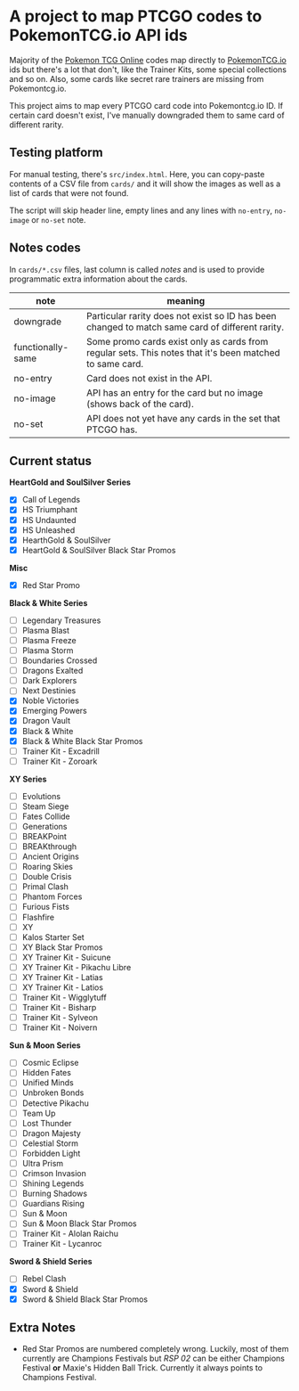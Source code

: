 # A project to map PTCGO codes to PokemonTCG.io API ids

Majority of the [Pokemon TCG Online](https://www.pokemon.com/us/pokemon-tcg/play-online/download/) codes map directly to [PokemonTCG.io](http://pokemontcg.io/) ids but there's a lot that don't, like the Trainer Kits, some special collections and so on. Also, some cards like secret rare trainers are missing from Pokemontcg.io.

This project aims to map every PTCGO card code into Pokemontcg.io ID. If certain card doesn't exist, I've manually downgraded them to same card of different rarity.

## Testing platform

For manual testing, there's `src/index.html`. Here, you can copy-paste contents of a CSV file from `cards/` and it will show the images as well as a list of cards that were not found.

The script will skip header line, empty lines and any lines with `no-entry`, `no-image` or `no-set` note.

## Notes codes

In `cards/*.csv` files, last column is called _notes_ and is used to provide programmatic extra information about the cards.

| note              | meaning                                                                                                 |
| ----------------- | ------------------------------------------------------------------------------------------------------- |
| downgrade         | Particular rarity does not exist so ID has been changed to match same card of different rarity.         |
| functionally-same | Some promo cards exist only as cards from regular sets. This notes that it's been matched to same card. |
| no-entry          | Card does not exist in the API.                                                                         |
| no-image          | API has an entry for the card but no image (shows back of the card).                                    |
| no-set            | API does not yet have any cards in the set that PTCGO has.                                              |

## Current status

**HeartGold and SoulSilver Series**

- [x] Call of Legends
- [x] HS Triumphant
- [x] HS Undaunted
- [x] HS Unleashed
- [x] HearthGold & SoulSilver
- [x] HeartGold & SoulSilver Black Star Promos

**Misc**

- [x] Red Star Promo

**Black & White Series**

- [ ] Legendary Treasures
- [ ] Plasma Blast
- [ ] Plasma Freeze
- [ ] Plasma Storm
- [ ] Boundaries Crossed
- [ ] Dragons Exalted
- [ ] Dark Explorers
- [ ] Next Destinies
- [x] Noble Victories
- [x] Emerging Powers
- [x] Dragon Vault
- [x] Black & White
- [x] Black & White Black Star Promos
- [ ] Trainer Kit - Excadrill
- [ ] Trainer Kit - Zoroark

**XY Series**

- [ ] Evolutions
- [ ] Steam Siege
- [ ] Fates Collide
- [ ] Generations
- [ ] BREAKPoint
- [ ] BREAKthrough
- [ ] Ancient Origins
- [ ] Roaring Skies
- [ ] Double Crisis
- [ ] Primal Clash
- [ ] Phantom Forces
- [ ] Furious Fists
- [ ] Flashfire
- [ ] XY
- [ ] Kalos Starter Set
- [ ] XY Black Star Promos
- [ ] XY Trainer Kit - Suicune
- [ ] XY Trainer Kit - Pikachu Libre
- [ ] XY Trainer Kit - Latias
- [ ] XY Trainer Kit - Latios
- [ ] Trainer Kit - Wigglytuff
- [ ] Trainer Kit - Bisharp
- [ ] Trainer Kit - Sylveon
- [ ] Trainer Kit - Noivern

**Sun & Moon Series**

- [ ] Cosmic Eclipse
- [ ] Hidden Fates
- [ ] Unified Minds
- [ ] Unbroken Bonds
- [ ] Detective Pikachu
- [ ] Team Up
- [ ] Lost Thunder
- [ ] Dragon Majesty
- [ ] Celestial Storm
- [ ] Forbidden Light
- [ ] Ultra Prism
- [ ] Crimson Invasion
- [ ] Shining Legends
- [ ] Burning Shadows
- [ ] Guardians Rising
- [ ] Sun & Moon
- [ ] Sun & Moon Black Star Promos
- [ ] Trainer Kit - Alolan Raichu
- [ ] Trainer Kit - Lycanroc

**Sword & Shield Series**

- [ ] Rebel Clash
- [x] Sword & Shield
- [x] Sword & Shield Black Star Promos

## Extra Notes

- Red Star Promos are numbered completely wrong. Luckily, most of them currently are Champions Festivals but _RSP 02_ can be either Champions Festival **or** Maxie's Hidden Ball Trick. Currently it always points to Champions Festival.
